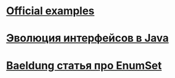 # [Official examples](https://github.com/jbloch/effective-java-3e-source-code)

# [Эволюция интерфейсов в Java](https://habr.com/ru/articles/482498/)

# [Baeldung статья про EnumSet](https://www.baeldung.com/java-enumset)